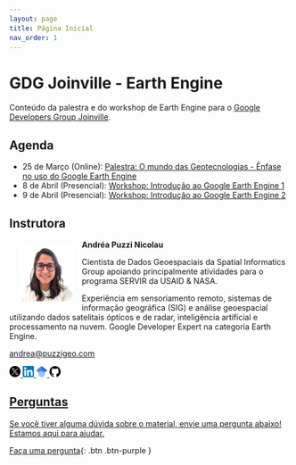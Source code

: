 ```yaml
---
layout: page
title: Página Inicial
nav_order: 1
---
```


# GDG Joinville - Earth Engine

Conteúdo da palestra e do workshop de Earth Engine para o [Google Developers Group Joinville](https://gdg.community.dev/gdg-joinville/).

## Agenda

- 25 de Março (Online): [Palestra: O mundo das Geotecnologias - Ênfase no uso do Google Earth Engine](palestra.md)
- 8 de Abril (Presencial): [Workshop: Introdução ao Google Earth Engine 1](workshop/workshop.md)
- 9 de Abril (Presencial): [Workshop: Introdução ao Google Earth Engine 2](workshop/workshop.md)

## Instrutora

<img align="left" src="images/headshot.png" hspace="15" vspace="10" width="100">

**Andréa Puzzi Nicolau**

Cientista de Dados Geoespaciais da Spatial Informatics Group apoiando principalmente atividades para o programa SERVIR da USAID & NASA. 

Experiência em sensoriamento remoto, sistemas de informação geográfica (SIG) e análise geoespacial utilizando dados satelitais ópticos e de radar, inteligência artificial e processamento na nuvem. Google Developer Expert na categoria Earth Engine.

[andrea@puzzigeo.com](andrea@puzzigeo.com)

<a href="https://twitter.com/puzzinicolau" target="_blank">
    <img src="images/twitter.png" width="20">
<a href="https://www.linkedin.com/in/andreanicolau/" target="_blank">
    <img src="images/linkedin.png" width="20">
<a href="https://scholar.google.com/citations?user=TrWGk2sAAAAJ&hl=en" target="_blank">
    <img src="images/scholar.png" width="20">
<a href="https://github.com/apuzzi" target="_blank">
    <img src="images/github.png" width="20">


## Perguntas

Se você tiver alguma dúvida sobre o material, envie uma pergunta abaixo! Estamos aqui para ajudar.

[Faça uma pergunta](https://docs.google.com/forms/d/e/1FAIpQLSdo8HM8EmUQ4Qia1oH2NFf5G8VxVFgCHlI4oR_92UF9vi_aJQ/viewform?usp=sharing){: .btn .btn-purple }

